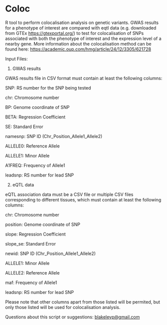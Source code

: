 # Coloc
R tool to perform colocalisation analysis on genetic variants. GWAS results for a phenotype of interest are compared with eqtl data (e.g. downloaded from GTEx https://gtexportal.org/) to test for colocalisation of SNPs associated with both the phenotype of interest and the expression level of a nearby gene. More information about the colocalisation method can be found here: https://academic.oup.com/hmg/article/24/12/3305/621728

Input Files:

1) GWAS results

GWAS results file in CSV format must contain at least the following columns:

SNP:      RS number for the SNP being tested

chr:      Chromosome number

BP:       Genome coordinate of SNP

BETA:     Regression Coefficient

SE:       Standard Error

namesnp:  SNP ID (Chr_Position_Allele1_Allele2)

ALLELE0:  Reference Allele 

ALLELE1:  Minor Allele

A1FREQ:   Frequency of Allele1

leadsnp:  RS number for lead SNP





2) eQTL data

eQTL association data must be a CSV file or multiple CSV files corresponding to different tissues, which must contain at least the following columns:

chr:      Chromosome number

position: Genome coordinate of SNP

slope:    Regression Coefficient

slope_se: Standard Error
  
newid:    SNP ID (Chr_Position_Allele1_Allele2)

ALLELE1:  Minor Allele

ALLELE2:  Reference Allele

maf:      Frequency of Allele1

leadsnp:  RS number for lead SNP





Please note that other columns apart from those listed will be permited, but only those listed will be used for colocalisation analysis.

Questions about this script or suggestions: blakeleyp@gmail.com
